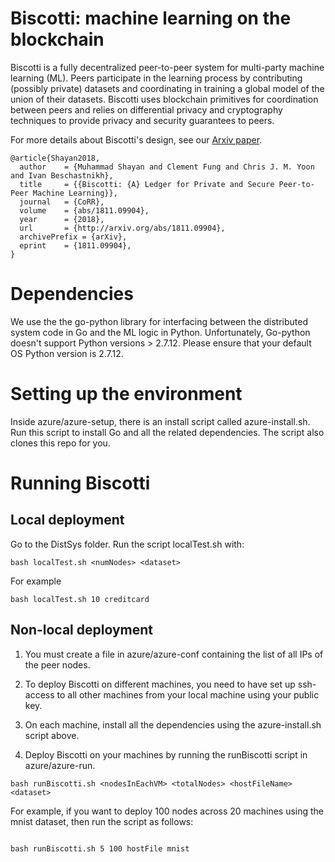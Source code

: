 # Biscotti: machine learning on the blockchain

Biscotti is a fully decentralized peer-to-peer system for multi-party machine learning (ML). Peers participate in the learning process by contributing (possibly private) datasets and coordinating in training a global model of the union of their datasets. Biscotti uses blockchain primitives for coordination between peers and relies on differential privacy and cryptography techniques to provide privacy and security guarantees to peers.

For more details about Biscotti's design, see our [Arxiv paper](https://arxiv.org/abs/1811.09904).
```
@article{Shayan2018,
  author    = {Muhammad Shayan and Clement Fung and Chris J. M. Yoon and Ivan Beschastnikh},
  title     = {{Biscotti: {A} Ledger for Private and Secure Peer-to-Peer Machine Learning}},
  journal   = {CoRR},
  volume    = {abs/1811.09904},
  year      = {2018},
  url       = {http://arxiv.org/abs/1811.09904},
  archivePrefix = {arXiv},
  eprint    = {1811.09904},
}
```

# Dependencies

We use the the go-python library for interfacing between the distributed system code in Go and the ML logic in Python. Unfortunately, Go-python doesn't support Python versions > 2.7.12. Please ensure that your default OS Python version is 2.7.12.

# Setting up the environment

Inside azure/azure-setup, there is an install script called azure-install.sh. Run this script to install Go and all the related dependencies. The script also clones this repo for you.

# Running Biscotti

## Local deployment

Go to the DistSys folder. Run the script localTest.sh with:

```
bash localTest.sh <numNodes> <dataset>

```
For example
```
bash localTest.sh 10 creditcard

```

## Non-local deployment

1. You must create a file in azure/azure-conf containing the list of all IPs of the peer nodes.

2. To deploy Biscotti on different machines, you need to have set up ssh-access to all other machines from your local machine using your public key.

3. On each machine, install all the dependencies using the azure-install.sh script above.

4. Deploy Biscotti on your machines by running the runBiscotti script in azure/azure-run.

```
bash runBiscotti.sh <nodesInEachVM> <totalNodes> <hostFileName> <dataset>

```

For example, if you want to deploy 100 nodes across 20 machines using the mnist dataset, then run the script as follows:

```

bash runBiscotti.sh 5 100 hostFile mnist

```
